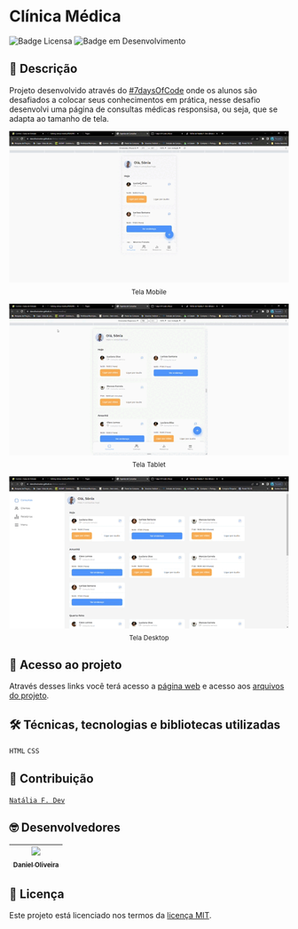 # **Clínica Médica**

![Badge Licensa](https://img.shields.io/github/license/danoliveiradev/optimus-tech?label=LICENSA&style=flat-square)
![Badge em Desenvolvimento](https://img.shields.io/static/v1?label=STATUS&message=FINALIZADO&color=brightgreen&style=flat-square)

## 📝 **Descrição**

Projeto desenvolvido através do [#7daysOfCode](https://7daysofcode.io/) onde os alunos são desafiados a colocar seus conhecimentos em prática, nesse desafio desenvolvi uma página de consultas médicas responsisa, ou seja, que se adapta ao tamanho de tela.

<p align="center">
  <img src="assets/capturas/Agenda de Consultas - Mobile.gif"/><br><sub>Tela Mobile</sub>
</p>

<p align="center">
  <img src="assets/capturas/Agenda de Consultas - Tablet.gif"/><br><sub>Tela Tablet</sub>
</p>

<p align="center">
  <img src="assets/capturas/Agenda de Consultas - Desktop.gif"/><br><sub>Tela Desktop</sub>
</p>

## 📂 **Acesso ao projeto**

Através desses links você terá acesso a [página web](https://danoliveiradev.github.io/clinica-medica/) e acesso aos [arquivos do projeto](https://github.com/danoliveiradev/clinica-medica.git).

## 🛠 **Técnicas, tecnologias e bibliotecas utilizadas**

`HTML`
`CSS`

## 👥 **Contribuição**

[`Natália F. Dev`](https://www.tiktok.com/@nataliafdev)
  
## 🤓 **Desenvolvedores**

| [<img src="https://github.com/danoliveiradev/readme/blob/118faf3a730ac93d415f9afaa5c2e5407e1e3e36/Eu.jpeg" width=115><br><sub>Daniel Oliveira</sub>](https://github.com/danoliveiradev) |
| :---: |

## 🔐 **Licença**

Este projeto está licenciado nos termos da [licença MIT](LICENSE).

